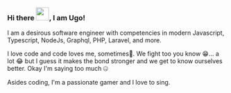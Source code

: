 ### Hi there <img src="https://raw.githubusercontent.com/MartinHeinz/MartinHeinz/master/wave.gif" width="30px" height="30px">, I am Ugo!

I am a desirous software engineer with competencies in modern Javascript, Typescript, NodeJs, Graphql, PHP, Laravel, and more.

I love code and code loves me, sometimes🤪. We fight too you know 😁... a lot 😂 but I guess it makes the bond stronger 
and we get to know ourselves better. Okay I'm saying too much 🤐

Asides coding, I'm a passionate gamer and I love to sing.
